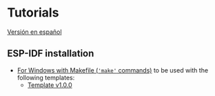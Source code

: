 # **Tutorials**

[Versión en español](https://github.com/mr-verdant-13/esp-idf-instructions/blob/master/LEAME.md)

## **ESP-IDF installation**

- [For Windows with Makefile (`'make'` commands)](https://github.com/mr-verdant-13/esp-idf-instructions/blob/master/ESP-IDF%20installation/Makefile/V1.0.0WinEN.md) to be used with the following templates:
    - [Template v1.0.0](https://github.com/mr-verdant-13/esp-idf-vscode-makefile-template/tree/v1.0.0)